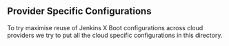 ## Provider Specific Configurations

To try maximise reuse of Jenkins X Boot configurations across cloud providers we try to put all the cloud specific configurations in this directory.

